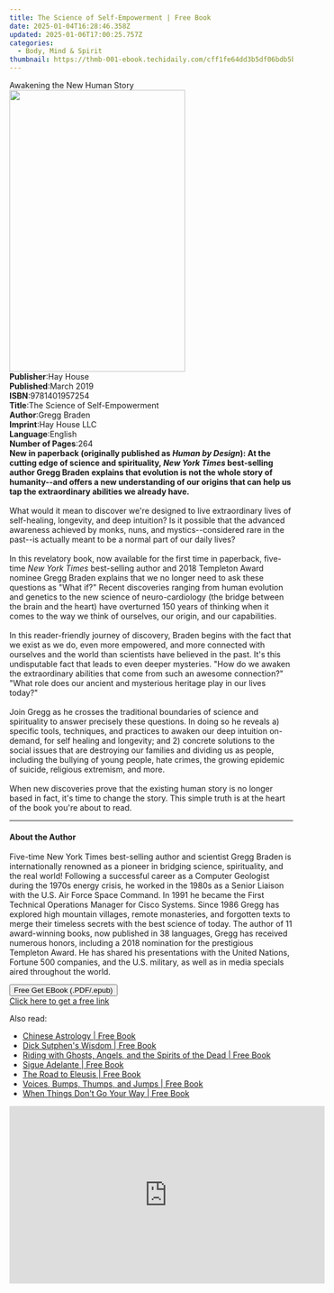 ```yaml
---
title: The Science of Self-Empowerment | Free Book
date: 2025-01-04T16:28:46.358Z
updated: 2025-01-06T17:00:25.757Z
categories:
  - Body, Mind & Spirit
thumbnail: https://thmb-001-ebook.techidaily.com/cff1fe64dd3b5df06bdb5bceebc95324fa154e7d769cae63fdb8bae584f5ad79.jpg
---
```

<main id="book-container">
  <div class="flex flex-col">
    <div class="book-brief flex-1 py-6 px-4 sm:p-6 md:py-10 md:px-8">
      <!-- brief-->
      <div class="book-brief-main">Awakening the New Human Story</div>
    </div>
    <div
      class="book-meta-info flex-1 grid gap-4 col-start-1 col-end-3 row-start-1 sm:mb-6 sm:grid-cols-4 lg:gap-6 lg:col-start-2 lg:row-end-6 lg:row-span-6 lg:mb-0"
    >
      <div
        class="book-meta-info-left place-content-center mt-4 p-4 text-sm leading-6 col-start-2 col-span-2 dark:text-slate-400"
      >
        <img
          class="w-full h-500 object-cover rounded-lg sm:h-255 sm:col-span-2 lg:col-span-full"
          src="https://img-001-ebook.techidaily.com/ef1e3912e9f1999ff3df46aa495947ab6acf9fc51e2bd1494a81d819bba160f0.jpg"
          alt=""
          width="312"
          height="500"
        />
      </div>
      <div
        class="book-meta-info-right mt-2 col-start-1 row-start-2 col-span-3 self-center"
      >
        <!-- meta data  -->
        <div class="flex flex-col px-4 md:px-8">
          <div class="flex-1">
            <strong>Publisher</strong>:<span class="px-2">Hay House</span>
          </div>
          <div class="flex-1">
            <strong>Published</strong>:<span class="px-2">March 2019</span>
          </div>
          <div class="flex-1">
            <strong>ISBN</strong>:<span class="px-2">9781401957254</span>
          </div>
          <div class="flex-1">
            <strong>Title</strong>:<span class="px-2"
              >The Science of Self-Empowerment</span
            >
          </div>
          <div class="flex-1">
            <strong>Author</strong>:<span class="px-2">Gregg Braden</span>
          </div>
          <div class="flex-1">
            <strong>Imprint</strong>:<span class="px-2">Hay House LLC</span>
          </div>
          <div class="flex-1">
            <strong>Language</strong>:<span class="px-2">English</span>
          </div>
          <div class="flex-1">
            <strong>Number of Pages</strong>:<span class="px-2">264</span>
          </div>
        </div>
      </div>
    </div>
    <div class="book-description flex-1 py-6 px-4 sm:p-6 md:py-10 md:px-8">
      <div class="book-description-main">
        <div accordion-content="" id="description">
          <b
            >New in paperback (originally published as <i>Human by Design</i>):
            At the cutting edge of science and spirituality,
            <i>New York Times</i> best-selling author Gregg Braden explains that
            evolution is not the whole story of humanity--and offers a new
            understanding of our origins that can help us tap the extraordinary
            abilities we already have.</b
          ><br /><br />What would it mean to discover we're designed to live
          extraordinary lives of self-healing, longevity, and deep intuition? Is
          it possible that the advanced awareness achieved by monks, nuns, and
          mystics--considered rare in the past--is actually meant to be a normal
          part of our daily lives? <br /><br />In this revelatory book, now
          available for the first time in paperback, five-time
          <i>New York Times</i> best-selling author and 2018 Templeton Award
          nominee Gregg Braden explains that we no longer need to ask these
          questions as "What if?" Recent discoveries ranging from human
          evolution and genetics to the new science of neuro-cardiology (the
          bridge between the brain and the heart) have overturned 150 years of
          thinking when it comes to the way we think of ourselves, our origin,
          and our capabilities.<br /><br />
          In this reader-friendly journey of discovery, Braden begins with the
          fact that we exist as we do, even more empowered, and more connected
          with ourselves and the world than scientists have believed in the
          past. It's this undisputable fact that leads to even deeper mysteries.
          "How do we awaken the extraordinary abilities that come from such an
          awesome connection?" "What role does our ancient and mysterious
          heritage play in our lives today?" <br /><br />Join Gregg as he
          crosses the traditional boundaries of science and spirituality to
          answer precisely these questions. In doing so he reveals a) specific
          tools, techniques, and practices to awaken our deep intuition
          on-demand, for self healing and longevity; and 2) concrete solutions
          to the social issues that are destroying our families and dividing us
          as people, including the bullying of young people, hate crimes, the
          growing epidemic of suicide, religious extremism, and more.<br /><br />When
          new discoveries prove that the existing human story is no longer based
          in fact, it's time to change the story. This simple truth is at the
          heart of the book you're about to read.
        </div>
        <div class="accordion-fader"></div>
      </div>
    </div>
    <div class="book-excerpts flex-1 py-6 px-4 sm:p-6 md:py-10 md:px-8">
      <!-- excerpts-->
      <div class="book-excerpts-main">
        <hr />
        <h4 class="placeholder placeholder-heading">
          <span>About the Author</span>
        </h4>
        <p>
          Five-time New York Times best-selling author and scientist Gregg
          Braden is internationally renowned as a pioneer in bridging science,
          spirituality, and the real world! Following a successful career as a
          Computer Geologist during the 1970s energy crisis, he worked in the
          1980s as a Senior Liaison with the U.S. Air Force Space Command. In
          1991 he became the First Technical Operations Manager for Cisco
          Systems. Since 1986 Gregg has explored high mountain villages, remote
          monasteries, and forgotten texts to merge their timeless secrets with
          the best science of today. The author of 11 award-winning books, now
          published in 38 languages, Gregg has received numerous honors,
          including a 2018 nomination for the prestigious Templeton Award. He
          has shared his presentations with the United Nations, Fortune 500
          companies, and the U.S. military, as well as in media specials aired
          throughout the world.
        </p>
      </div>
    </div>
    <div
      class="book-about-author flex-1 py-6 px-4 sm:p-6 md:py-10 md:px-8"
    ></div>
    <div class="book-free-get flex-1 py-6 px-4 sm:p-6 md:py-10 md:px-8">
      <button
        id="btn-free-get"
        class="bg-blue-500 hover:bg-blue-700 text-white font-bold py-2 px-4 rounded"
      >
        Free Get EBook (.PDF/.epub)
      </button>
      <div id="countdown-display" class="px-2 text-lg mt-2"></div>
      <a
        id="free-link"
        class="hidden bg-blue-500 hover:bg-blue-700 text-white font-bold py-2 px-4 rounded"
        href="https://www.ebooks.com/en-us/book/96323522/the-science-of-self-empowerment/gregg-braden/"
        target="_blank"
        >Click here to get a free link</a
      >
    </div>
    <script>
      let countdownTime = 0;
      let countdownInterval = null;
      document
        .getElementById('btn-free-get')
        .addEventListener('click', startCountdown);
      function startCountdown() {
        countdownTime = new Date().getTime() + 60000 * 3;
        countdownInterval = setInterval(updateCountdown, 1000);
        document.getElementById('btn-free-get').disabled = true;
        document
          .getElementById('btn-free-get')
          .classList.add('bg-gray-500', 'cursor-not-allowed');
      }
      function updateCountdown() {
        let currentTime = new Date().getTime();
        let timeLeft = countdownTime - currentTime;
        let secondsLeft = Math.floor(timeLeft / 1000);
        document.getElementById('countdown-display').innerHTML =
          `Remaining time: ${secondsLeft} seconds.`;
        if (secondsLeft <= 0) {
          clearInterval(countdownInterval);
          document.getElementById('btn-free-get').classList.add('hidden');
          document.getElementById('free-link').classList.remove('hidden');
          document.getElementById('countdown-display').innerHTML = '';
        }
      }
    </script>
  </div>
</main>

<ins class="adsbygoogle"
      style="display:block"
      data-ad-client="ca-pub-7571918770474297"
      data-ad-slot="8358498916"
      data-ad-format="auto"
      data-full-width-responsive="true"></ins>
    

<span class="atpl-alsoreadstyle">Also read:</span>
<div><ul>
<li><a href="https://novels-ebooks.techidaily.com/210829648-9781398834682-chinese-astrology/"><u>Chinese Astrology | Free Book</u></a></li>
<li><a href="https://novels-ebooks.techidaily.com/210829857-9781722527853-dick-sutphens-wisdom/"><u>Dick Sutphen's Wisdom | Free Book</u></a></li>
<li><a href="https://novels-ebooks.techidaily.com/210829892-9781977234261-riding-with-ghosts-angels-and-the-spirits-of-the-dead/"><u>Riding with Ghosts, Angels, and the Spirits of the Dead | Free Book</u></a></li>
<li><a href="https://novels-ebooks.techidaily.com/210828084-9781960159786-sigue-adelante/"><u>Sigue Adelante | Free Book</u></a></li>
<li><a href="https://novels-ebooks.techidaily.com/210829181-9781623177768-the-road-to-eleusis/"><u>The Road to Eleusis | Free Book</u></a></li>
<li><a href="https://novels-ebooks.techidaily.com/210827957-9781640285316-voices-bumps-thumps-and-jumps/"><u>Voices, Bumps, Thumps, and Jumps | Free Book</u></a></li>
<li><a href="https://novels-ebooks.techidaily.com/210828188-9780525507475-when-things-dont-go-your-way/"><u>When Things Don't Go Your Way | Free Book</u></a></li>
</ul></div>

<!-- affiliate ads begin -->
<iframe width="560" height="315" src="https://www.youtube.com/embed/LaWcXdTn5SE?si=QbxEkX-4a17J5RVs" title="YouTube video player" frameborder="0" allow="accelerometer; autoplay; clipboard-write; encrypted-media; gyroscope; picture-in-picture; web-share" referrerpolicy="strict-origin-when-cross-origin" allowfullscreen></iframe>
<!-- affiliate ads end -->

